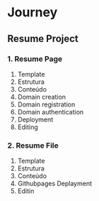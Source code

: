 # Journey

## Resume Project

### 1. Resume Page
1. Template
2. Estrutura
3. Conteúdo
4. Domain creation
5. Domain registration
6. Domain authentication
7. Deployment
8. Editing

### 2. Resume File
1. Template
2. Estrutura
3. Conteúdo
4. Githubpages Deplayment
5. Editin
